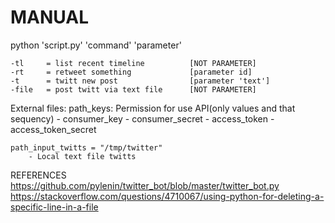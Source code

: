 # MANUAL #

python 'script.py' 'command' 'parameter'

	-tl 	= list recent timeline 			[NOT PARAMETER]
	-rt 	= retweet something				[parameter id]
	-t 		= twitt new post				[parameter 'text']
	-file 	= post twitt via text file 		[NOT PARAMETER]

External files:
	path_keys: Permission for use API(only values and that sequency)
		- consumer_key
		- consumer_secret
		- access_token
		- access_token_secret

	path_input_twitts = "/tmp/twitter"
		- Local text file twitts

REFERENCES 
	https://github.com/pylenin/twitter_bot/blob/master/twitter_bot.py
	https://stackoverflow.com/questions/4710067/using-python-for-deleting-a-specific-line-in-a-file
